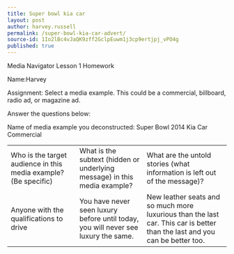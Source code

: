 ```yaml
---
title: Super bowl kia car
layout: post
author: harvey.russell
permalink: /super-bowl-kia-car-advert/
source-id: 1Io2lBc4vJaQK9zff2GclpEuwm1j3cp9ertjpj_vPO4g
published: true
---
```

Media Navigator Lesson 1 Homework

Name:Harvey

Assignment: Select a media example. This could be a commercial, billboard, radio ad, or magazine ad. 

Answer the questions below:

Name of media example you deconstructed:  Super Bowl 2014 Kia Car Commercial

<table>
  <tr>
    <td>Who is the target audience in this media example? (Be specific)</td>
    <td>What is the subtext (hidden or underlying message) in this media example?</td>
    <td>What are the untold stories
(what information is left out of
the message)?</td>
  </tr>
  <tr>
    <td>Anyone with the qualifications to drive</td>
    <td>You have never seen luxury before until today, you will never see luxury the same.</td>
    <td>New leather seats and so much more luxurious than the last car. This car is better than the last and you can be better too.</td>
  </tr>
</table>


